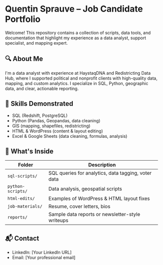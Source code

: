 # Quentin Sprauve – Job Candidate Portfolio

Welcome! This repository contains a collection of scripts, data tools, and documentation that highlight my experience as a data analyst, support specialist, and mapping expert.

## 🔍 About Me
I'm a data analyst with experience at HaystaqDNA and Redistricting Data Hub, where I supported political and nonprofit clients with high-quality data, mapping, and custom analytics. I specialize in SQL, Python, geographic data, and clear, actionable reporting.

## 🧰 Skills Demonstrated
- SQL (Redshift, PostgreSQL)
- Python (Pandas, Geopandas, data cleaning)
- GIS (mapping, shapefiles, redistricting)
- HTML & WordPress (content & layout editing)
- Excel & Google Sheets (data cleaning, formulas, analysis)

## 📁 What's Inside
| Folder | Description |
|--------|-------------|
| `sql-scripts/` | SQL queries for analytics, data tagging, voter data |
| `python-scripts/` | Data analysis, geospatial scripts |
| `html-edits/` | Examples of WordPress & HTML layout fixes |
| `job-materials/` | Resume, cover letters, bios |
| `reports/` | Sample data reports or newsletter-style writeups |

## 📬 Contact
- LinkedIn: [Your LinkedIn URL]
- Email: [Your professional email]
